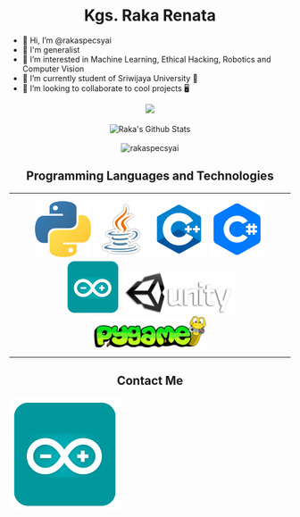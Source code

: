 <h1 align="center">Kgs. Raka Renata</h2>

- 👋 Hi, I’m @rakaspecsyai
- 🤹 I'm generalist
- 👀 I’m interested in Machine Learning, Ethical Hacking, Robotics and Computer Vision
- 🌱 I’m currently student of Sriwijaya University 🏫
- 💞️ I’m looking to collaborate to cool projects 🖥️

<p align="center">
<img src="https://github-readme-stats.vercel.app/api/top-langs/?username=rakaspecsyai&exclude_repo=dotfiles,si-biji&theme=radical&layout=compact&hide=ejs,html,pug,css">
<br></br>
<img src="https://github-readme-stats.vercel.app/api?username=rakaspecsyai&theme=radical&count_private=true)" alt="Raka's Github Stats">
<br></br>
<img src="https://github-readme-streak-stats.herokuapp.com/?user=rakaspecsyai&theme=radical" alt="rakaspecsyai" />

<h2 align="center">Programming Languages and Technologies</h2>
</p>

---
<p align="center">
<img src="images/python.png" width="100px" height="100px">
<img src="images/java.png" width="100px" height="100px" alt="java">
<img src="images/cpp.png" width="100px" height="100px" alt="C++">
<img src="images/cs.png" width="100px" height="100px" alt="C#">
<img src="images/arduino.png" width="100px" height="100px" alt="arduino">
<img src="images/unity.png" width="200px">
<img src="images/pygame.png" width="200px">

---
</p>

<h2 align="center">Contact Me</h2>

[![Linkedin](/images/arduino.png)](https://www.linkedin.com/in/rakarenata)



[Linkedin]: https://www.linkedin.com/in/rakarenata
[Instagram]: https://www.instagram.com/rakarenata_